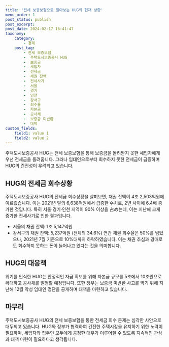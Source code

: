 ```yaml
---
title: '전세 보증보험으로 알아보는 HUG의 현재 상황'
menu_order: 1
post_status: publish
post_excerpt: 
post_date: 2024-02-17 16:41:47
taxonomy:
    category:
        - 경제
    post_tag:
        - 전세 보증보험
        -  주택도시보증공사 HUG
        -  보증금
        -  세입자
        -  전세금
        -  채권 잔액
        -  전세사기
        -  서울
        -  경기
        -  인천
        -  강서구
        -  회수율
        -  자본금
        -  공사채
        -  보증금 미반환
        -  대책
custom_fields:
    field1: value 1
    field2: value 2
---
```


주택도시보증공사 HUG는 전세 보증보험을 통해 보증금을 돌려받지 못한 세입자에게 우선 전세금을 돌려줍니다. 그러나 임대인으로부터 회수하지 못한 전세금이 급증하며 HUG의 건전성이 우려되고 있습니다.
## HUG의 전세금 회수상황
주택도시보증공사 HUG의 전세금 회수상황을 살펴보면, 채권 잔액이 4조 2,503억원에 이르렀습니다. 이는 2021년 말의 6,638억원에서 급증한 수치로, 2년 사이에 6.4배 증가한 것입니다. 특히 서울·경기·인천 지역이 90% 이상을 占め는데, 이는 지난해 크게 증가한 전세사기로 인한 결과입니다.
- 서울의 채권 잔액: 1조 5,147억원
- 강서구의 채권 잔액: 5,237억원 (전체의 34.6%)
연간 채권 회수율은 50%를 넘었으나, 2021년 7월 기준으로 10%대까지 하락하였습니다. 이는 채권 추심과 경매로도 회수하지 못하는 돈이 늘어나고 있다는 것을 의미합니다.
## HUG의 대응책
위기를 인식한 HUG는 안정적인 자금 확보를 위해 자본금 규모를 5조에서 10조원으로 확대하고 공사채를 발행할 예정입니다. 또한 정부는 보증금 미반환 사고를 막기 위해 지난해 12월 악성 임대인 명단을 공개하며 대책을 마련하고 있습니다.
## 마무리
주택도시보증공사 HUG의 전세 보증보험을 통한 전세금 회수 문제는 심각한 사안으로 대두되고 있습니다. HUG와 정부가 협력하여 건전한 주택시장을 유지하기 위한 노력이 필요하며, 세입자와 집주인 모두에게 공정한 대우가 이루어질 수 있도록 지속적인 관심과 대책 마련이 필요하다고 생각됩니다.
